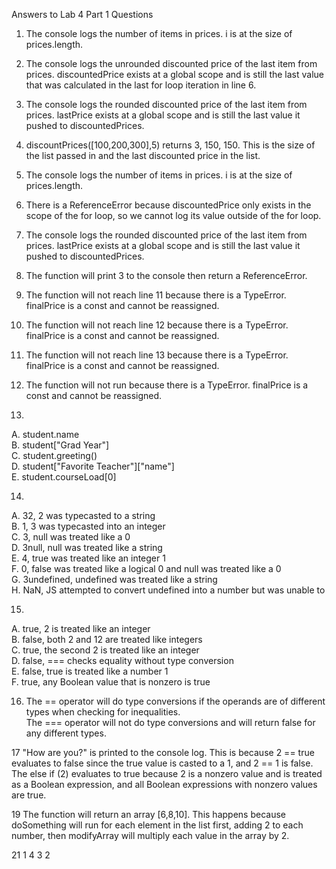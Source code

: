 Answers to Lab 4 Part 1 Questions

1. The console logs the number of items in prices. i is at the size of prices.length.
2. The console logs the unrounded discounted price of the last item from prices. discountedPrice exists at a global scope and is still the last value that was calculated in the last for loop iteration in line 6.
3. The console logs the rounded discounted price of the last item from prices. lastPrice exists at a global scope and is still the last value it pushed to discountedPrices.
4. discountPrices([100,200,300],5) returns 3, 150, 150. This is the size of the list passed in and the last discounted price in the list.

5. The console logs the number of items in prices. i is at the size of prices.length.
6. There is a ReferenceError because discountedPrice only exists in the scope of the for loop, so we cannot log its value outside of the for loop.
7.  The console logs the rounded discounted price of the last item from prices. lastPrice exists at a global scope and is still the last value it pushed to discountedPrices.
8. The function will print 3 to the console then return a ReferenceError.

9. The function will not reach line 11 because there is a TypeError. finalPrice is a const and cannot be reassigned.
10. The function will not reach line 12 because there is a TypeError. finalPrice is a const and cannot be reassigned.
11. The function will not reach line 13 because there is a TypeError. finalPrice is a const and cannot be reassigned.
12. The function will not run because there is a TypeError. finalPrice is a const and cannot be reassigned.

13.
A. student.name  
B. student["Grad Year"]  
C. student.greeting()  
D. student["Favorite Teacher"]["name"]  
E. student.courseLoad[0]  

14. 
A. 32, 2 was typecasted to a string  
B. 1, 3 was typecasted into an integer  
C. 3, null was treated like a 0  
D. 3null, null was treated like a string  
E. 4, true was treated like an integer 1  
F. 0, false was treated like a logical 0 and null was treated like a 0  
G. 3undefined, undefined was treated like a string  
H. NaN, JS attempted to convert undefined into a number but was unable to  

15.
A. true, 2 is treated like an integer  
B. false, both 2 and 12 are treated like integers  
C. true, the second 2 is treated like an integer  
D. false, === checks equality without type conversion  
E. false, true is treated like a number 1  
F. true, any Boolean value that is nonzero is true  
  
16. The == operator will do type conversions if the operands are of different types when checking for inequalities.  
The === operator will not do type conversions and will return false for any different types. 

17 "How are you?" is printed to the console log. This is because 2 == true evaluates to false since the true value is casted to a 1, and 2 == 1 is false. The else if (2) evaluates to true because 2 is a nonzero value and is treated as a Boolean expression, and all Boolean expressions with nonzero values are true.

19 The function will return an array [6,8,10]. This happens because doSomething will run for each element in the list first, adding 2 to each number, then modifyArray will multiply each value in the array by 2.  

21  1 4 3 2
